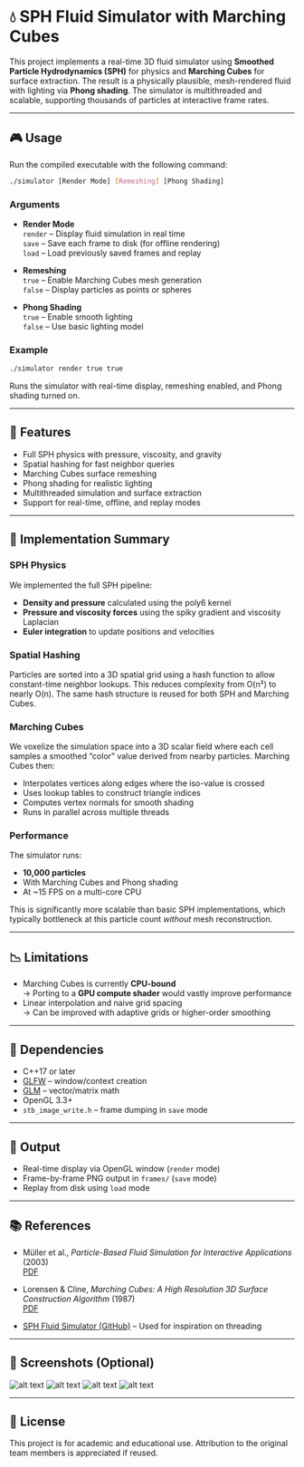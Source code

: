 
# 💧 SPH Fluid Simulator with Marching Cubes

This project implements a real-time 3D fluid simulator using **Smoothed Particle Hydrodynamics (SPH)** for physics and **Marching Cubes** for surface extraction. The result is a physically plausible, mesh-rendered fluid with lighting via **Phong shading**. The simulator is multithreaded and scalable, supporting thousands of particles at interactive frame rates.

---

## 🎮 Usage

Run the compiled executable with the following command:

```bash
./simulator [Render Mode] [Remeshing] [Phong Shading]
```

### Arguments

- **Render Mode**  
  `render` – Display fluid simulation in real time  
  `save` – Save each frame to disk (for offline rendering)  
  `load` – Load previously saved frames and replay

- **Remeshing**  
  `true` – Enable Marching Cubes mesh generation  
  `false` – Display particles as points or spheres

- **Phong Shading**  
  `true` – Enable smooth lighting  
  `false` – Use basic lighting model

### Example

```bash
./simulator render true true
```

Runs the simulator with real-time display, remeshing enabled, and Phong shading turned on.

---

## 🔧 Features

- Full SPH physics with pressure, viscosity, and gravity
- Spatial hashing for fast neighbor queries
- Marching Cubes surface remeshing
- Phong shading for realistic lighting
- Multithreaded simulation and surface extraction
- Support for real-time, offline, and replay modes

---

## 🧠 Implementation Summary

### SPH Physics

We implemented the full SPH pipeline:
- **Density and pressure** calculated using the poly6 kernel
- **Pressure and viscosity forces** using the spiky gradient and viscosity Laplacian
- **Euler integration** to update positions and velocities

### Spatial Hashing

Particles are sorted into a 3D spatial grid using a hash function to allow constant-time neighbor lookups. This reduces complexity from O(n²) to nearly O(n). The same hash structure is reused for both SPH and Marching Cubes.

### Marching Cubes

We voxelize the simulation space into a 3D scalar field where each cell samples a smoothed “color” value derived from nearby particles. Marching Cubes then:
- Interpolates vertices along edges where the iso-value is crossed
- Uses lookup tables to construct triangle indices
- Computes vertex normals for smooth shading
- Runs in parallel across multiple threads

### Performance

The simulator runs:
- **10,000 particles**
- With Marching Cubes and Phong shading
- At ~15 FPS on a multi-core CPU

This is significantly more scalable than basic SPH implementations, which typically bottleneck at this particle count *without* mesh reconstruction.

---

## 📉 Limitations

- Marching Cubes is currently **CPU-bound**  
  → Porting to a **GPU compute shader** would vastly improve performance
- Linear interpolation and naive grid spacing  
  → Can be improved with adaptive grids or higher-order smoothing

---

## 🧪 Dependencies

- C++17 or later
- [GLFW](https://www.glfw.org/) – window/context creation  
- [GLM](https://github.com/g-truc/glm) – vector/matrix math  
- OpenGL 3.3+  
- `stb_image_write.h` – frame dumping in `save` mode

---

## 📁 Output

- Real-time display via OpenGL window (`render` mode)
- Frame-by-frame PNG output in `frames/` (`save` mode)
- Replay from disk using `load` mode

---

## 📚 References

- Müller et al., *Particle-Based Fluid Simulation for Interactive Applications* (2003)  
  [PDF](https://matthias-research.github.io/pages/publications/sca03.pdf)

- Lorensen & Cline, *Marching Cubes: A High Resolution 3D Surface Construction Algorithm* (1987)  
  [PDF](https://dl.acm.org/doi/10.1145/37402.37422)

- [SPH Fluid Simulator (GitHub)](https://github.com/lijenicol/SPH-Fluid-Simulator) – Used for inspiration on threading

---

## 📸 Screenshots (Optional)

![alt text](image.png)
![alt text](image-1.png)
![alt text](image-2.png)
![alt text](image-3.png)

---

## 🧼 License

This project is for academic and educational use. Attribution to the original team members is appreciated if reused.
